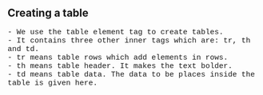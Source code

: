 ## Creating a table

<p style= "font-size: 15px;font-family: 'Courier New'">- We use the table element tag to create tables.<br>- It contains three other inner tags which are: tr, th and td.<br>- tr means table rows which add elements in rows.<br>- th means table header. It makes the text bolder.<br>- td means table data. The data to be places inside the table is given here.</p>
